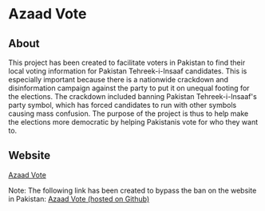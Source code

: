 # Azaad Vote

## About

This project has been created to facilitate voters in Pakistan to find their local voting information for Pakistan Tehreek-i-Insaaf candidates. This is especially important because there is a nationwide crackdown and disinformation campaign against the party to put it on unequal footing for the elections. The crackdown included banning Pakistan Tehreek-i-Insaaf's party symbol, which has forced candidates to run with other symbols causing mass confusion. The purpose of the project is thus to help make the elections more democratic by helping Pakistanis vote for who they want to.

## Website

[Azaad Vote](https://www.azaadvote.com)

Note: The following link has been created to bypass the ban on the website in Pakistan:
[Azaad Vote (hosted on Github)](https://zlenner.com/azaad-vote/)

